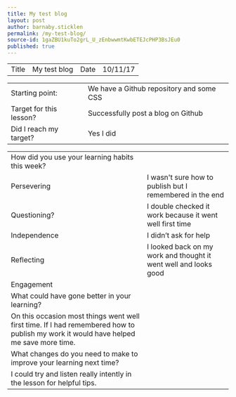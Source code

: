```yaml
---
title: My test blog
layout: post
author: barnaby.sticklen
permalink: /my-test-blog/
source-id: 1gaZBU1kuTo2grL_U_zEnbwwmtKwbETEJcPHP3BsJEu0
published: true
---
```

<table>
  <tr>
    <td>Title</td>
    <td>My test blog                                                                                                                                                                                                                        </td>
    <td>Date</td>
    <td>10/11/17</td>
  </tr>
</table>


<table>
  <tr>
    <td>Starting point:</td>
    <td>We have a Github repository and some CSS</td>
  </tr>
  <tr>
    <td>Target for this lesson?</td>
    <td>Successfully post a blog on Github</td>
  </tr>
  <tr>
    <td>Did I reach my target? </td>
    <td>Yes I did</td>
  </tr>
</table>


<table>
  <tr>
    <td>How did you use your learning habits this week?</td>
    <td></td>
  </tr>
  <tr>
    <td>Persevering</td>
    <td>I wasn't sure how to publish but I remembered in the end</td>
  </tr>
  <tr>
    <td>Questioning?</td>
    <td>I double checked it work because it went well first time</td>
  </tr>
  <tr>
    <td>Independence</td>
    <td>I didn’t ask for help </td>
  </tr>
  <tr>
    <td>Reflecting</td>
    <td>I looked back on my work and thought it went well and looks good</td>
  </tr>
  <tr>
    <td>Engagement</td>
    <td></td>
  </tr>
  <tr>
    <td>What could have gone better in your learning?</td>
    <td></td>
  </tr>
  <tr>
    <td>On this occasion most things went well first time.
If I had remembered how to publish my work it would have helped me save more time.</td>
    <td></td>
  </tr>
  <tr>
    <td>What changes do you need to make to improve your learning next time?</td>
    <td></td>
  </tr>
  <tr>
    <td>I could try and listen really intently in the lesson for helpful tips.</td>
    <td></td>
  </tr>
</table>


